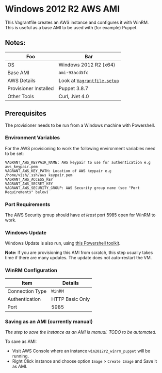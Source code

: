# Windows 2012 R2 AWS AMI

This Vagrantfile creates an AWS instance and configures it with WinRM. This is useful as a base AMI to be used with (for example) Puppet.

## Notes:

| Foo | Bar |
|---|---|
| OS | Windows 2012 R2 (x64) |
| Base AMI | `ami-93acd5fc` |
| AWS Details | Look at [`Vagrantfile.setup`](Vagrantfile.setup)
| Provisioner Installed | Puppet 3.8.7 |
| Other Tools | Curl, .Net 4.0 |

## Prerequisites

The provisioner needs to be run from a Windows machine with Powershell.

### Environment Variables

For the AWS provisioning to work the following environment variables need to be set:

```
VAGRANT_AWS_KEYPAIR_NAME: AWS keypair to use for authentication e.g aws_keypair.pem
VAGRANT_AWS_KEY_PATH: Location of AWS keypair e.g /home/vish/.ssh/aws_keypair.pem
VAGRANT_AWS_ACCESS_KEY
VAGRANT_AWS_SECRET_KEY
VAGRANT_AWS_SECURITY_GROUP: AWS Security group name (see "Port Requirements" below)

```

### Port Requirements

The AWS Security group should have *at least* port 5985 open for WinRM to work.

### Windows Update

Windows Update is also run, using [this Powershell toolkit](https://social.technet.microsoft.com/wiki/contents/articles/32424.biztalk-server-installation-powershell-toolkit.aspx).

**Note:** If you are provisioning this AMI from scratch, this step usually takes time if there are many updates. The update does not auto-restart the VM.

### WinRM Configuration

| Item | Details |
|---|---|
| Connection Type | `WinRM` |
| Authentication | HTTP Basic Only |
| Port | 5985|

### Saving as an AMI (currently manual)

_The step to save the instance as an AMI is manual. TODO to be automated._

To save as AMI:

* Visit AWS Console where an instance `win2012r2_winrm_puppet` will be running.
* Right Click instance and choose option `Image` > `Create Image` and Save it as AMI.
